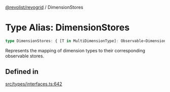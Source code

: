 [@revolist/revogrid](README.md) / DimensionStores

# Type Alias: DimensionStores

```ts
type DimensionStores: { [T in MultiDimensionType]: Observable<DimensionSettingsState> };
```

Represents the mapping of dimension types to their corresponding observable stores.

## Defined in

[src/types/interfaces.ts:642](https://github.com/revolist/revogrid/blob/1ac09c9216d3d9dcf169b93db55034b60bfdcc8e/src/types/interfaces.ts#L642)
